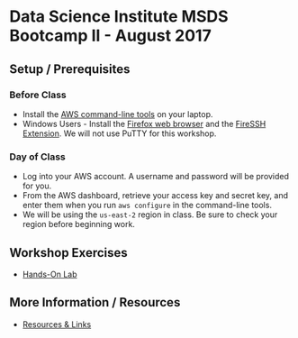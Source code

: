 # Data Science Institute MSDS Bootcamp II - August 2017

## Setup / Prerequisites
### Before Class
* Install the [AWS command-line tools](https://aws.amazon.com/cli/) on your laptop.
* Windows Users - Install the [Firefox web browser](https://www.mozilla.org/en-US/firefox/) and the [FireSSH Extension](https://addons.mozilla.org/en-US/firefox/addon/firessh/). We will not use PuTTY for this workshop.
### Day of Class
* Log into your AWS account. A username and password will be provided for you.
* From the AWS dashboard, retrieve your access key and secret key, and enter them when you run `aws configure` in the command-line tools. 
* We will be using the `us-east-2` region in class. Be sure to check your region before beginning work.

## Workshop Exercises
* [Hands-On Lab](https://github.com/uvasomrc/dsi-workshop/blob/master/exercises.md)

## More Information / Resources
* [Resources & Links](https://github.com/uvasomrc/dsi-workshop/blob/master/resources.md)
